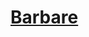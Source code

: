 ﻿---
!LinkItem
Link: barbarian_hd.md
NameLink: <!--NameLink-->[Barbare](hd_barbarian.md)<!--/NameLink-->
Id: classes_hd.md#barbare
ParentLink: classes_hd.md#classes
Name: Barbare
ParentName: Classes
AltName: '[Barbarian](#)'
---




# [Barbare](hd_barbarian.md)




